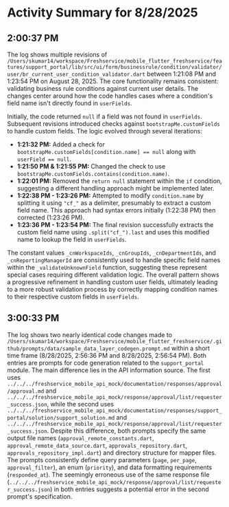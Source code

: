 # Activity Summary for 8/28/2025

## 2:00:37 PM
The log shows multiple revisions of `/Users/skumar14/workspace/Freshservice/mobile_flutter_freshservice/features/support_portal/lib/src/ui/form/businessrule/condition/validator/user/br_current_user_condition_validator.dart` between 1:21:08 PM and 1:23:54 PM on August 28, 2025.  The core functionality remains consistent: validating business rule conditions against current user details.  The changes center around how the code handles cases where a condition's field name isn't directly found in `userFields`.

Initially, the code returned `null` if a field was not found in `userFields`. Subsequent revisions introduced checks against `bootstrapMe.customFields` to handle custom fields.  The logic evolved through several iterations:

* **1:21:32 PM:** Added a check for `bootstrapMe.customFields[condition.name] == null` along with `userField == null`.
* **1:21:50 PM & 1:21:55 PM:** Changed the check to use `bootstrapMe.customFields.contains(condition.name)`.
* **1:22:01 PM:** Removed the `return null` statement within the `if` condition, suggesting a different handling approach might be implemented later.
* **1:22:38 PM - 1:23:26 PM:** Attempted to modify `condition.name` by splitting it using `"cf_"` as a delimiter, presumably to extract a custom field name.  This approach had syntax errors initially (1:22:38 PM) then corrected (1:23:26 PM).
* **1:23:36 PM - 1:23:54 PM:**  The final revision successfully extracts the custom field name using `.split("cf_").last` and uses this modified name to lookup the field in `userFields`.


The constant values `_cnWorkspaceIds`, `_cnGroupIds`, `_cnDepartmentIds`, and `_cnReportingManagerId` are consistently used to handle specific field names within the `_validateUnknownField` function, suggesting these represent special cases requiring different validation logic.  The overall pattern shows a progressive refinement in handling custom user fields, ultimately leading to a more robust validation process by correctly mapping condition names to their respective custom fields in `userFields`.


## 3:00:33 PM
The log shows two nearly identical code changes made to `/Users/skumar14/workspace/Freshservice/mobile_flutter_freshservice/.github/prompts/data/sample_data_layer_codegen.prompt.md` within a short time frame (8/28/2025, 2:56:36 PM and 8/28/2025, 2:56:54 PM).  Both entries are prompts for code generation related to the `support_portal` module.  The main difference lies in the API information source. The first uses  `../../../freshservice_mobile_api_mock/documentation/responses/approval/approval.md` and `../../../freshservice_mobile_api_mock/response/approval/list/requester_success.json`, while the second uses `../../../freshservice_mobile_api_mock/documentation/responses/support_portal/solution/support_solution.md` and  `../../../freshservice_mobile_api_mock/response/approval/list/requester_success.json`.  Despite this difference, both prompts specify the same output file names (`approval_remote_constants.dart`, `approval_remote_data_source.dart`, `approvals_repository.dart`, `approvals_repository_impl.dart`) and directory structure for mapper files.  The prompts consistently define query parameters (`page`, `per_page`, `approval_filter`), an enum (`priority`), and data formatting requirements (`responded_at`).  The seemingly erroneous use of the same response file (`../../../freshservice_mobile_api_mock/response/approval/list/requester_success.json`) in both entries suggests a potential error in the second prompt's specification.
